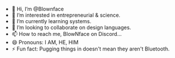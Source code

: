 - 👋 Hi, I’m @Blownface
- 👀 I’m interested in entrepreneurial & science.
- 🌱 I’m currently learning systems.
- 💞️ I’m looking to collaborate on design languages.
- 📫 How to reach me, BlowNface on Discord...
- 😄 Pronouns: I AM, HE, HIM
- ⚡ Fun fact: Pugging things in doesn't mean they aren't Bluetooth.

<!---
Blownface/Blownface is a ✨ special ✨ repository because its `README.md` (this file) appears on your GitHub profile.
You can click the Preview link to take a look at your changes.
--->
